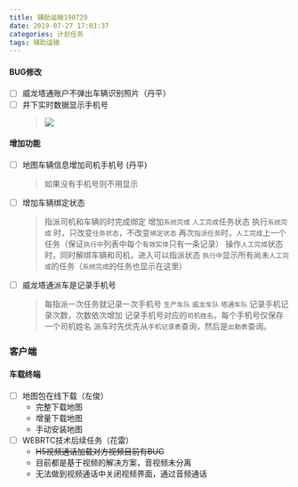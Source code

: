 ```yaml
---
title: 辅助运输190729
date: 2019-07-27 17:03:37
categories: 计划任务
tags: 辅助运输
---
```



#### BUG修改
* [ ] 威龙塔通账户不弹出车辆识别照片（丹平）
* [ ] 井下实时数据显示手机号
    > ![](21563112424_.pic_hd.jpg)

#### 增加功能
* [ ] 地图车辆信息增加司机手机号 (丹平)
    > 如果没有手机号则不用显示

* [ ] 增加车辆绑定状态
    > 指派司机和车辆的时完成绑定
    > 增加`系统完成` `人工完成`任务状态
    > 执行`系统完成` 时，只改变`任务状态`，不改变`绑定状态`
    > 再次`指派任务`时，`人工完成`上一个任务（保证`执行中`列表中每个`有效实体`只有一条记录）
    > 操作`人工完成`状态时，同时解绑车辆和司机，进入可以指派状态
    > `执行中`显示所有尚未`人工完成`的任务（`系统完成`的任务也显示在这里）


* [ ] 威龙塔通派车是记录手机号
    > 每指派一次任务就记录一次手机号
    > `生产车队` `威龙车队` `塔通车队` 记录手机记录次数，次数依次增加
    >  记录手机号对应的`司机姓名`，每个手机号仅保存一个司机姓名
    >  派车时先优先从`手机记录表`查询，然后是`出勤表`查询。

### 客户端

#### 车载终端

* [ ] 地图包在线下载（左俊）
    * 完整下载地图
    * 增量下载地图
    * 手动安装地图
* [ ] WEBRTC技术后续任务（花雷）
    * ~~H5视频通话加载对方视频目前有BUG~~
    * 目前都是基于视频的解决方案，音视频未分离
    * 无法做到视频通话中关闭视频界面，通过音频通话